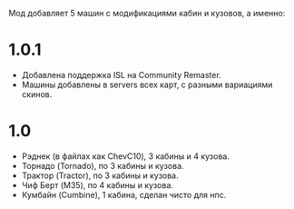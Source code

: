 Мод добавляет 5 машин с модификациями кабин и кузовов, а именно:
# 1.0.1
* Добавлена поддержка ISL на Community Remaster.
* Машины добавлены в servers всех карт, с разными вариациями скинов.
# 1.0
* Рэднек (в файлах как ChevC10), 3 кабины и 4 кузова.
* Торнадо (Tornado), по 3 кабины и кузова.
* Трактор (Tractor), по 3 кабины и кузова.
* Чиф Берт (M35), по 4 кабины и кузова.
* Кумбайн (Cumbine), 1 кабина, сделан чисто для нпс.
